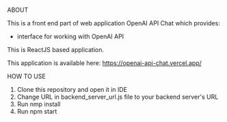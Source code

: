 ABOUT

This is a front end part of web application OpenAI API Chat which provides:
- interface for working with OpenAI API

This is ReactJS based application.

This application is available here: https://openai-api-chat.vercel.app/

HOW TO USE

1. Clone this repository and open it in IDE
2. Change URL in backend_server_url.js file to your backend server's URL
3. Run nmp install
4. Run npm start
